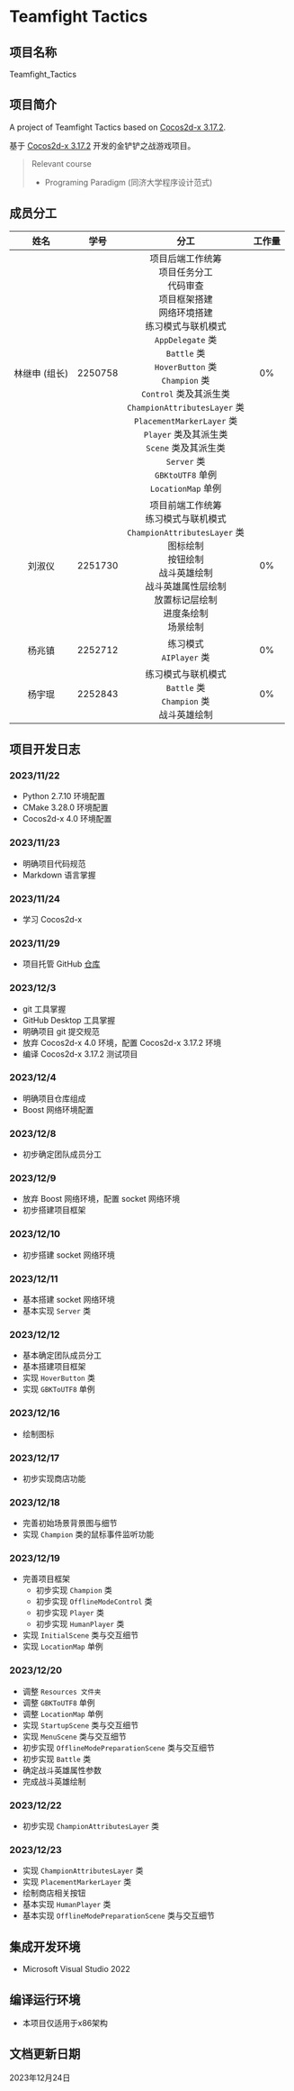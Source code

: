 # Teamfight Tactics

## 项目名称

Teamfight_Tactics

## 项目简介

A project of Teamfight Tactics based on [Cocos2d-x 3.17.2](https://docs.cocos.com/cocos2d-x/manual).

基于 [Cocos2d-x 3.17.2](https://docs.cocos.com/cocos2d-x/manual) 开发的金铲铲之战游戏项目。

> Relevant course
> * Programing Paradigm (同济大学程序设计范式)

## 成员分工

| 姓名 | 学号 | 分工 | 工作量 |
| :---: | :---: | :---: | :---: |
| 林继申 (组长) | 2250758 | 项目后端工作统筹 <br> 项目任务分工 <br> 代码审查 <br> 项目框架搭建 <br> 网络环境搭建 <br> 练习模式与联机模式 <br> `AppDelegate` 类 <br> `Battle` 类 <br> `HoverButton` 类 <br> `Champion` 类 <br> `Control` 类及其派生类 <br> `ChampionAttributesLayer` 类 <br> `PlacementMarkerLayer` 类 <br> `Player` 类及其派生类 <br> `Scene` 类及其派生类 <br> `Server` 类 <br> `GBKtoUTF8` 单例 <br> `LocationMap` 单例 | 0% |
| 刘淑仪 | 2251730 | 项目前端工作统筹 <br> 练习模式与联机模式 <br> `ChampionAttributesLayer` 类 <br> 图标绘制 <br> 按钮绘制 <br> 战斗英雄绘制 <br> 战斗英雄属性层绘制 <br> 放置标记层绘制 <br> 进度条绘制 <br> 场景绘制 | 0% |
| 杨兆镇 | 2252712 | 练习模式 <br> `AIPlayer` 类 | 0% |
| 杨宇琨 | 2252843 | 练习模式与联机模式 <br> `Battle` 类 <br> `Champion` 类 <br> 战斗英雄绘制 | 0% |

## 项目开发日志

### 2023/11/22

* Python 2.7.10 环境配置
* CMake 3.28.0 环境配置
* Cocos2d-x 4.0 环境配置

### 2023/11/23

* 明确项目代码规范
* Markdown 语言掌握

### 2023/11/24

* 学习 Cocos2d-x

### 2023/11/29

* 项目托管 GitHub [仓库](https://github.com/MinmusLin/Teamfight_Tactics)

### 2023/12/3

* git 工具掌握
* GitHub Desktop 工具掌握
* 明确项目 git 提交规范
* 放弃 Cocos2d-x 4.0 环境，配置 Cocos2d-x 3.17.2 环境
* 编译 Cocos2d-x 3.17.2 测试项目

### 2023/12/4

* 明确项目仓库组成
* Boost 网络环境配置

### 2023/12/8

* 初步确定团队成员分工

### 2023/12/9

* 放弃 Boost 网络环境，配置 socket 网络环境
* 初步搭建项目框架

### 2023/12/10

* 初步搭建 socket 网络环境

### 2023/12/11

* 基本搭建 socket 网络环境
* 基本实现 `Server` 类

### 2023/12/12

* 基本确定团队成员分工
* 基本搭建项目框架
* 实现 `HoverButton` 类
* 实现 `GBKToUTF8` 单例

### 2023/12/16

* 绘制图标

### 2023/12/17

* 初步实现商店功能

### 2023/12/18

* 完善初始场景背景图与细节
* 实现 `Champion` 类的鼠标事件监听功能

### 2023/12/19

* 完善项目框架
  * 初步实现 `Champion` 类
  * 初步实现 `OfflineModeControl` 类
  * 初步实现 `Player` 类
  * 初步实现 `HumanPlayer` 类
* 实现 `InitialScene` 类与交互细节
* 实现 `LocationMap` 单例

### 2023/12/20

* 调整 `Resources 文件夹`
* 调整 `GBKToUTF8` 单例
* 调整 `LocationMap` 单例
* 实现 `StartupScene` 类与交互细节
* 实现 `MenuScene` 类与交互细节
* 初步实现 `OfflineModePreparationScene` 类与交互细节
* 初步实现 `Battle` 类
* 确定战斗英雄属性参数
* 完成战斗英雄绘制

### 2023/12/22

* 初步实现 `ChampionAttributesLayer` 类

### 2023/12/23

* 实现 `ChampionAttributesLayer` 类
* 实现 `PlacementMarkerLayer` 类
* 绘制商店相关按钮
* 基本实现 `HumanPlayer` 类
* 基本实现 `OfflineModePreparationScene` 类与交互细节

## 集成开发环境

* Microsoft Visual Studio 2022

## 编译运行环境

* 本项目仅适用于x86架构

## 文档更新日期

2023年12月24日